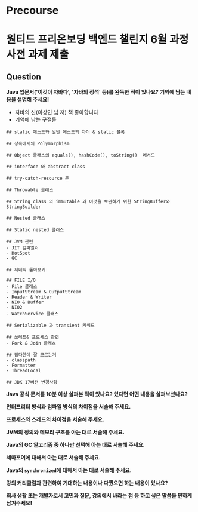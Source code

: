 # Precourse

# 원티드 프리온보딩 백엔드 챌린지 6월 과정 사전 과제 제출

## Question
**Java 입문서('이것이 자바다', '자바의 정석' 등)를 완독한 적이 있나요? 기억에 남는 내용을 설명해 주세요!**
- 자바의 신(이상민 님 저) 책 좋아합니다
- 기억에 남는 구절들
```
## static 메소드와 일반 메소드의 차이 & static 블록

## 상속에서의 Polymorphism

## Object 클래스의 equals(), hashCode(), toString()  메서드

## interface 와 abstract class 

## try-catch-resource 문

## Throwable 클래스

## String class 의 immutable 과 이것을 보완하기 위한 StringBuffer와 StringBuilder

## Nested 클래스

## Static nested 클래스

## JVM 관련
- JIT 컴파일러
- HotSpot
- GC 

## 제네릭 톺아보기

## FILE I/O
- File 클래스
- InputStream & OutputStream
- Reader & Writer
- NIO & Buffer
- NIO2
- WatchService 클래스

## Serializable 과 transient 키워드

## 쓰레드& 프로세스 관련
- Fork & Join 클래스

## 잡다한데 잘 모르는거
- classpath
- Formatter
- ThreadLocal

## JDK 17버전 변경사항

```

**Java 공식 문서를 10분 이상 살펴본 적이 있나요? 있다면 어떤 내용을 살펴보셨나요?**
> 

**인터프리터 방식과 컴파일 방식의 차이점을 서술해 주세요.**
> 

**프로세스와 스레드의 차이점을 서술해 주세요.**
> 

**JVM의 정의와 메모리 구조를 아는 대로 서술해 주세요.**
> 

**Java의 GC 알고리즘 중 하나만 선택해 아는 대로 서술해 주세요.**
> 

**세마포어에 대해서 아는 대로 서술해 주세요.**
> 

**Java의 `synchronized`에 대해서 아는 대로 서술해 주세요.**
> 

**강의 커리큘럼과 관련하여 기대하는 내용이나 다뤘으면 하는 내용이 있나요?**
> 

**회사 생활 또는 개발자로서 고민과 질문, 강의에서 바라는 점 등 하고 싶은 말씀을 편하게 남겨주세요!**
>
